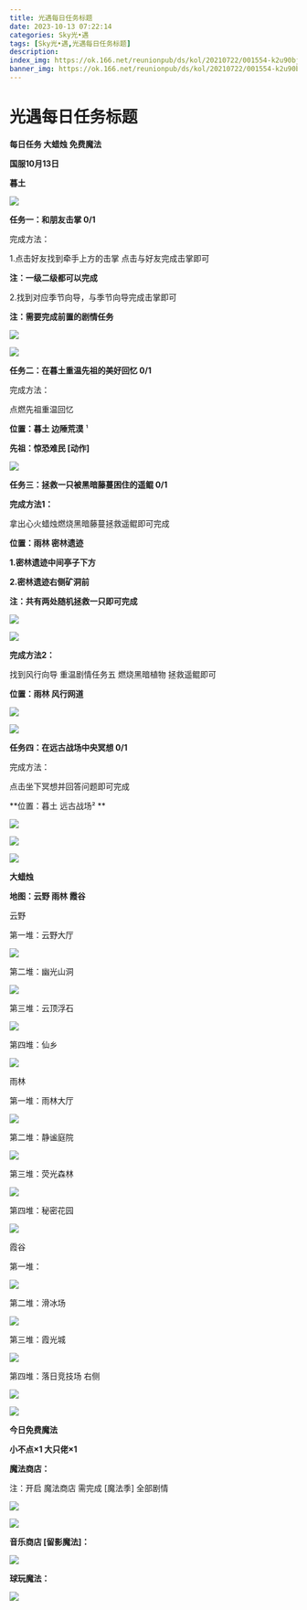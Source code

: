 ```yaml
---
title: 光遇每日任务标题
date: 2023-10-13 07:22:14
categories: Sky光•遇
tags: [Sky光•遇,光遇每日任务标题]
description: 
index_img: https://ok.166.net/reunionpub/ds/kol/20210722/001554-k2u90bj7ay.png?imageView&thumbnail=600x0&type=jpg
banner_img: https://ok.166.net/reunionpub/ds/kol/20210722/001554-k2u90bj7ay.png?imageView&thumbnail=600x0&type=jpg
---
```

# 光遇每日任务标题
**每日任务 大蜡烛 免费魔法**

 **国服10月13日**

 **暮土**

![](https://img.166.net/reunionpub/ds/kol/20231013/054058-tnsme4cz3r.png)

 **任务一：和朋友击掌 0/1**

完成方法：

1.点击好友找到牵手上方的击掌 点击与好友完成击掌即可

 **注：一级二级都可以完成**

2.找到对应季节向导，与季节向导完成击掌即可

 **注：需要完成前置的剧情任务**

![](https://img.166.net/reunionpub/ds/kol/20231013/055115-ognysre7fq.jpeg)

![](https://img.166.net/reunionpub/ds/kol/20231013/055124-2iskwogyt0.jpeg)

 **任务二：在暮土重温先祖的美好回忆 0/1**

完成方法：

点燃先祖重温回忆

 **位置：暮土 边陲荒漠** ¹

 **先祖：惊恐难民 [动作]**

![](https://img.166.net/reunionpub/ds/kol/20231013/055410-rwd7vuezqn.png)

 **任务三：拯救一只被黑暗藤蔓困住的遥鲲 0/1**

 **完成方法1：**

拿出心火蜡烛燃烧黑暗藤蔓拯救遥鲲即可完成

 **位置：雨林 密林遗迹**

 **1.密林遗迹中间亭子下方**

 **2.密林遗迹右侧矿洞前**

 **注：共有两处随机拯救一只即可完成**

![](https://img.166.net/reunionpub/ds/kol/20231013/055843-fpu4o27zhc.png)

![](https://img.166.net/reunionpub/ds/kol/20231013/055858-ekp50cohrl.png)

 **完成方法2：**

找到风行向导 重温剧情任务五 燃烧黑暗植物 拯救遥鲲即可

 **位置：雨林 风行网道**

![](https://img.166.net/reunionpub/ds/kol/20231013/055919-9sb3uv5rac.jpeg)

![](https://img.166.net/reunionpub/ds/kol/20231013/055945-58qpmzy71w.png)

 **任务四：在远古战场中央冥想 0/1**

完成方法：

点击坐下冥想并回答问题即可完成

 **位置：暮土 远古战场²  **

![](https://img.166.net/reunionpub/ds/kol/20231013/060242-0vt9gylhj4.jpeg)

![](https://img.166.net/reunionpub/ds/kol/20231013/060142-boindugle3.jpeg)

![](https://img.166.net/reunionpub/ds/kol/20231013/060255-026i4zny5c.png)

 **大蜡烛**

 **地图：云野 雨林 霞谷**

云野

第一堆：云野大厅

![](https://img.166.net/reunionpub/ds/kol/20231013/060604-9iw2seq3g1.png)

第二堆：幽光山洞

![](https://img.166.net/reunionpub/ds/kol/20231013/060627-bajurlns1h.png)

第三堆：云顶浮石

![](https://img.166.net/reunionpub/ds/kol/20231013/060643-s09dsjf3yi.png)

第四堆：仙乡

![](https://img.166.net/reunionpub/ds/kol/20231013/060702-73c4qmhrkd.png)

雨林

第一堆：雨林大厅

![](https://img.166.net/reunionpub/ds/kol/20231013/060716-sonsf7ap84.jpeg)

第二堆：静谧庭院

![](https://img.166.net/reunionpub/ds/kol/20231013/060733-dkh9eqrfyn.jpeg)

第三堆：荧光森林

![](https://img.166.net/reunionpub/ds/kol/20231013/060819-0gss45t16i.jpeg)

第四堆：秘密花园

![](https://img.166.net/reunionpub/ds/kol/20231013/060827-0u3a94hb58.jpeg)

霞谷

第一堆：

![](https://img.166.net/reunionpub/ds/kol/20231013/060843-bg0ac3qw6l.png)

第二堆：滑冰场

![](https://img.166.net/reunionpub/ds/kol/20231013/060902-zmnqe6prfk.png)

第三堆：霞光城

![](https://img.166.net/reunionpub/ds/kol/20231013/060920-v3ohl9qz1s.png)

第四堆：落日竞技场 右侧

![](https://img.166.net/reunionpub/ds/kol/20231013/060941-ojlhrsum34.png)

![](https://img.166.net/reunionpub/ds/kol/20231013/061031-92hb6c5v3p.png)

 **今日免费魔法**

 **小不点×1 大只佬×1**

 **魔法商店：**

注：开启 魔法商店 需完成 [魔法季] 全部剧情

![](https://img.166.net/reunionpub/ds/kol/20231013/061501-ib5h7g2krn.png)

![](https://img.166.net/reunionpub/ds/kol/20231013/061445-4qsy90j2os.png)

 **音乐商店 [留影魔法]：**

![](https://img.166.net/reunionpub/ds/kol/20231013/061744-6naj8sloiy.png)

 **球玩魔法：**

![](https://img.166.net/reunionpub/ds/kol/20231013/061851-cf5ndysoah.png)

